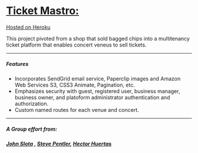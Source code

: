 # [Ticket Mastro:](https://sleepy-caverns-70728.herokuapp.com/) 
[Hosted on Heroku](https://sleepy-caverns-70728.herokuapp.com/)

This project pivoted from a shop that sold bagged chips into a multitenancy ticket platform that enables concert veneus to sell tickets.

--- 
##### Features

  - Incorporates SendGrid email service, Paperclip images and Amazon Web Services S3, CSS3 Animate, Pagination, etc.
  - Emphasizes security with guest, registered user, business manager, business owner, and platoform administrator authentication and authorization.
  - Custom named routes for each venue and concert.

--- 
##### A Group effort from:
##### [John Slota](https://github.com/slotaj) , [Steve Pentler](https://github.com/stevepentler), [Hector Huertas](https://github.com/hectorhuertas)
